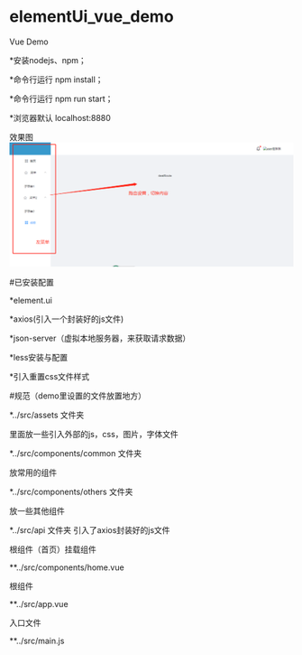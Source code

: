 # elementUi_vue_demo

Vue Demo

*安装nodejs、npm；

*命令行运行 npm install；

*命令行运行 npm run start；

*浏览器默认 localhost:8880


效果图
![demo](https://github.com/lilyping/elementUi_vue_demo/blob/master/eui_vue27.png)

#已安装配置

*element.ui

*axios(引入一个封装好的js文件)

*json-server（虚拟本地服务器，来获取请求数据）

*less安装与配置

*引入重置css文件样式

#规范（demo里设置的文件放置地方）

*../src/assets 文件夹

里面放一些引入外部的js，css，图片，字体文件

*../src/components/common 文件夹

放常用的组件

*../src/components/others 文件夹

放一些其他组件

*../src/api 文件夹 引入了axios封装好的js文件


根组件（首页）挂载组件

**../src/components/home.vue

根组件

**../src/app.vue

入口文件

**../src/main.js
